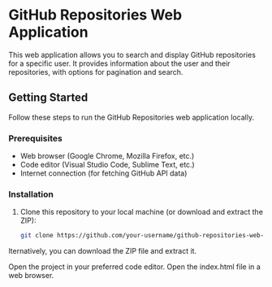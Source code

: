 # GitHub Repositories Web Application

This web application allows you to search and display GitHub repositories for a specific user. It provides information about the user and their repositories, with options for pagination and search.

## Getting Started

Follow these steps to run the GitHub Repositories web application locally.

### Prerequisites

- Web browser (Google Chrome, Mozilla Firefox, etc.)
- Code editor (Visual Studio Code, Sublime Text, etc.)
- Internet connection (for fetching GitHub API data)

### Installation

1. Clone this repository to your local machine (or download and extract the ZIP):

   ```bash
   git clone https://github.com/your-username/github-repositories-web-app.git
lternatively, you can download the ZIP file and extract it.

Open the project in your preferred code editor.
Open the index.html file in a web browser.
